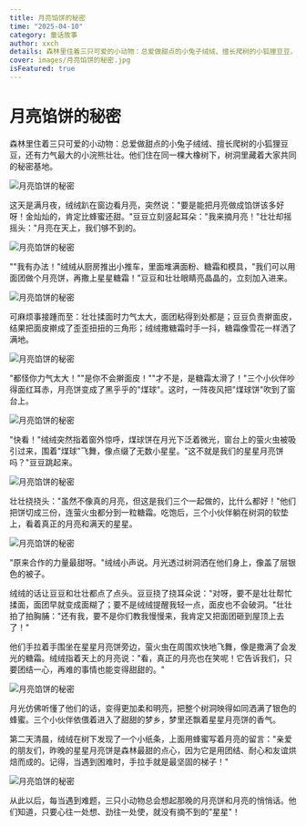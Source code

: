 ```yaml
---
title: 月亮馅饼的秘密
time: "2025-04-10"
category: 童话故事
author: xxch
details: 森林里住着三只可爱的小动物：总爱做甜点的小兔子绒绒、擅长爬树的小狐狸豆豆，还有力气最大的小浣熊壮壮。他们住在同一棵大橡树下，树洞里藏着大家共同的秘密基地。
cover: images/月亮馅饼的秘密.jpg
isFeatured: true
---
```


# 月亮馅饼的秘密

森林里住着三只可爱的小动物：总爱做甜点的小兔子绒绒、擅长爬树的小狐狸豆豆，还有力气最大的小浣熊壮壮。他们住在同一棵大橡树下，树洞里藏着大家共同的秘密基地。

![月亮馅饼的秘密](images/月亮馅饼的秘密01.jpg)

这天是满月夜，绒绒趴在窗边看月亮，突然说："要是能把月亮做成馅饼该多好呀！金灿灿的，肯定比蜂蜜还甜。"豆豆立刻竖起耳朵："我来摘月亮！"壮壮却摇摇头："月亮在天上，我们够不到的。

![月亮馅饼的秘密](images/月亮馅饼的秘密02.jpg)

""我有办法！"绒绒从厨房推出小推车，里面堆满面粉、糖霜和模具，"我们可以用面团做个月亮饼，再撒上星星糖霜！"豆豆和壮壮眼睛亮晶晶的，立刻加入进来。

![月亮馅饼的秘密](images/月亮馅饼的秘密03.jpg)

可麻烦事接踵而至：壮壮揉面时力气太大，面团粘得到处都是；豆豆负责擀面皮，结果把面皮擀成了歪歪扭扭的三角形；绒绒撒糖霜时手一抖，糖霜像雪花一样洒了满地。

![月亮馅饼的秘密](images/月亮馅饼的秘密04.jpg)

"都怪你力气太大！""是你不会擀面皮！""才不是，是糖霜太滑了！"三个小伙伴吵得面红耳赤，月亮饼变成了黑乎乎的"煤球"。这时，一阵夜风把"煤球饼"吹到了窗台上。

![月亮馅饼的秘密](images/月亮馅饼的秘密05.jpg)

"快看！"绒绒突然指着窗外惊呼，煤球饼在月光下泛着微光，窗台上的萤火虫被吸引过来，围着"煤球"飞舞，像点缀了无数小星星。"这不就是我们的星星月亮饼吗？"豆豆跳起来。

![月亮馅饼的秘密](images/月亮馅饼的秘密06.jpg)

壮壮挠挠头："虽然不像真的月亮，但这是我们三个一起做的，比什么都好！"他们把饼切成三份，连萤火虫都分到一粒糖霜。吃饱后，三个小伙伴躺在树洞的软垫上，看着真正的月亮和满天的星星。

![月亮馅饼的秘密](images/月亮馅饼的秘密07.jpg)

"原来合作的力量最甜呀。"绒绒小声说。月光透过树洞洒在他们身上，像盖了层银色的被子。

绒绒的话让豆豆和壮壮都点了点头。豆豆挠了挠耳朵说："对呀，要不是壮壮帮忙揉面，面团早就变成面糊了；要不是绒绒提醒我轻一点，面皮也不会破洞。"壮壮拍了拍胸脯："还有我，要不是你们教我慢慢来，我肯定又把面团砸到屋顶上去了！"

他们手拉着手围坐在星星月亮饼旁边，萤火虫在周围欢快地飞舞，像是撒满了会发光的糖霜。绒绒指着天上的月亮说："看，真正的月亮也在笑呢！它告诉我们，只要团结一心，再难的事情也能变得甜甜的。"

![月亮馅饼的秘密](images/月亮馅饼的秘密08.jpg)

月光仿佛听懂了他们的话，变得更加柔和明亮，把整个树洞映得如同洒满了银色的蜂蜜。三个小伙伴依偎着进入了甜甜的梦乡，梦里还飘着星星月亮饼的香气。

第二天清晨，绒绒在树下发现了一个小纸条，上面用蜂蜜写着月亮的留言："亲爱的朋友们，昨晚的星星月亮饼是森林最甜的点心，因为它是用团结、耐心和友谊烘焙而成的。记得，当遇到困难时，手拉手就是最坚固的梯子！"

![月亮馅饼的秘密](images/月亮馅饼的秘密09.jpg)

从此以后，每当遇到难题，三只小动物总会想起那晚的月亮饼和月亮的悄悄话。他们知道，只要心往一处想、劲往一处使，就没有摘不到的"星星"！
